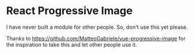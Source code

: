 React Progressive Image
===

I have never built a module for other people. So, don't use this yet please.

Thanks to https://github.com/MatteoGabriele/vue-progressive-image for the inspiration to take this and let other people use it.
